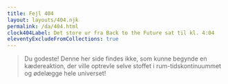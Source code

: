 ```yaml
---
title: Fejl 404
layout: layouts/404.njk
permalink: /da/404.html
clock404Label: Det store ur fra Back to the Future sat til kl. 4:04
eleventyExcludeFromCollections: true
---
```


> Du godeste! Denne her side findes ikke, som kunne begynde en kædereaktion, der ville optrevle selve stoffet i rum-tidskontinuummet og ødelægge hele universet!
